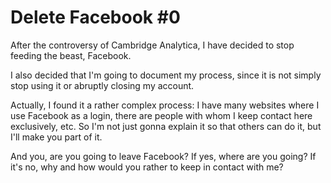 <!--
tags: [ "facebook", "social networks" ]
date_created: 2018-03-28T23:26:00+02:00
series: [ "Delete Facebook" ]
-->

# Delete Facebook #0

After the controversy of Cambridge Analytica, I have decided to stop feeding the beast, Facebook.

I also decided that I'm going to document my process, since it is not simply stop using it or abruptly closing my account.

Actually, I found it a rather complex process: I have many websites where I use Facebook as a login, there are people with whom I keep contact here exclusively, etc. So I'm not just gonna explain it so that others can do it, but I'll make you part of it.

And you, are you going to leave Facebook? If yes, where are you going? If it's no, why and how would you rather to keep in contact with me?
